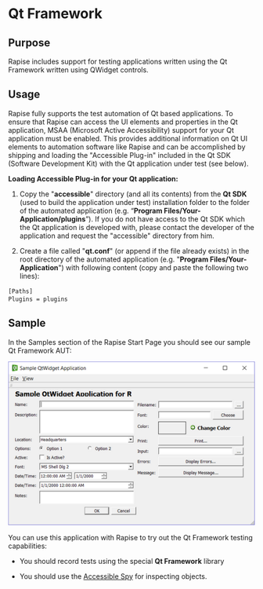 # Qt Framework

## Purpose
Rapise includes support for testing applications written using the Qt Framework written using QWidget controls.

## Usage
Rapise fully supports the test automation of Qt based applications. To ensure that Rapise can access the UI elements and properties in the Qt application, MSAA (Microsoft Active Accessibility) support for your Qt application must be enabled. This provides additional information on Qt UI elements to automation software like Rapise and can be accomplished by shipping and loading the "Accessible Plug-in" included in the Qt SDK (Software Development Kit) with the Qt application under test (see below).

**Loading Accessible Plug-in for your Qt application:**

1. Copy the "**accessible**" directory (and all its contents) from the **Qt SDK** (used to build the application under test) installation folder to the folder of the automated application (e.g. “**Program Files/Your-Application/plugins**”). If you do not have access to the Qt SDK which the Qt application is developed with, please contact the developer of the application and request the "accessible" directory from him.

2. Create a file called "**qt.conf**" (or append if the file already exists) in the root directory of the automated application (e.g. "**Program Files/Your-Application**") with following content (copy and paste the following two lines):

```
[Paths]
Plugins = plugins
```

## Sample

In the Samples section of the Rapise Start Page you should see our sample Qt Framework AUT:

![Qt_sample_application](./img/qt_framework_testing1.png)

You can use this application with Rapise to try out the Qt Framework testing capabilities:

*   You should record tests using the special **Qt Framework** library

*   You should use the [Accessible Spy](object_spy_accessible.md) for inspecting objects.
